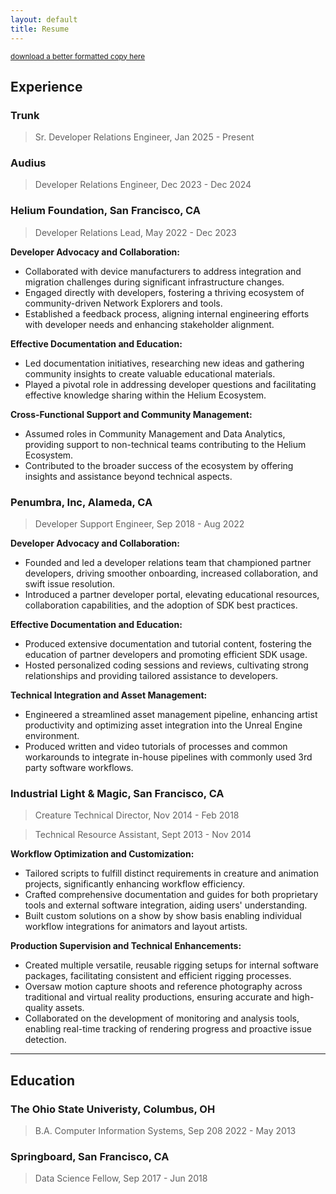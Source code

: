 ```yaml
---
layout: default
title: Resume
---
```


<sub>[download a better formatted copy here](./assets/pdf/samgutentag_resume.pdf)</sub>

## Experience

### Trunk

> Sr. Developer Relations Engineer, Jan 2025 - Present

### Audius

> Developer Relations Engineer, Dec 2023 - Dec 2024

### Helium Foundation, San Francisco, CA

> Developer Relations Lead, May 2022 - Dec 2023

**Developer Advocacy and Collaboration:**

- Collaborated with device manufacturers to address integration and migration challenges during
  significant infrastructure changes.
- Engaged directly with developers, fostering a thriving ecosystem of community-driven Network
  Explorers and tools.
- Established a feedback process, aligning internal engineering efforts with developer needs and
  enhancing stakeholder alignment.

**Effective Documentation and Education:**

- Led documentation initiatives, researching new ideas and gathering community insights to create
  valuable educational materials.
- Played a pivotal role in addressing developer questions and facilitating effective knowledge
  sharing within the Helium Ecosystem.

**Cross-Functional Support and Community Management:**

- Assumed roles in Community Management and Data Analytics, providing support to non-technical teams
  contributing to the Helium Ecosystem.
- Contributed to the broader success of the ecosystem by offering insights and assistance beyond
  technical aspects.

### Penumbra, Inc, Alameda, CA

> Developer Support Engineer, Sep 2018 - Aug 2022

**Developer Advocacy and Collaboration:**

- Founded and led a developer relations team that championed partner developers, driving smoother
  onboarding, increased collaboration, and swift issue resolution.
- Introduced a partner developer portal, elevating educational resources, collaboration
  capabilities, and the adoption of SDK best practices.

**Effective Documentation and Education:**

- Produced extensive documentation and tutorial content, fostering the education of partner
  developers and promoting efficient SDK usage.
- Hosted personalized coding sessions and reviews, cultivating strong relationships and providing
  tailored assistance to developers.

**Technical Integration and Asset Management:**

- Engineered a streamlined asset management pipeline, enhancing artist productivity and optimizing
  asset integration into the Unreal Engine environment.
- Produced written and video tutorials of processes and common workarounds to integrate in-house
  pipelines with commonly used 3rd party software workflows.

### Industrial Light & Magic, San Francisco, CA

> Creature Technical Director, Nov 2014 - Feb 2018

> Technical Resource Assistant, Sept 2013 - Nov 2014

**Workflow Optimization and Customization:**

- Tailored scripts to fulfill distinct requirements in creature and animation projects,
  significantly enhancing workflow efficiency.
- Crafted comprehensive documentation and guides for both proprietary tools and external software
  integration, aiding users' understanding.
- Built custom solutions on a show by show basis enabling individual workflow integrations for
  animators and layout artists.

**Production Supervision and Technical Enhancements:**

- Created multiple versatile, reusable rigging setups for internal software packages, facilitating
  consistent and efficient rigging processes.
- Oversaw motion capture shoots and reference photography across traditional and virtual reality
  productions, ensuring accurate and high-quality assets.
- Collaborated on the development of monitoring and analysis tools, enabling real-time tracking of
  rendering progress and proactive issue detection.

---

## Education

### The Ohio State Univeristy, Columbus, OH

> B.A. Computer Information Systems, Sep 208 2022 - May 2013

### Springboard, San Francisco, CA

> Data Science Fellow, Sep 2017 - Jun 2018
